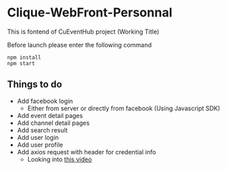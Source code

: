 # Clique-WebFront-Personnal

This is fontend of CuEventHub project (Working Title)

Before launch please enter the following command

```
npm install
npm start
```

## Things to do

* Add facebook login
    * Either from server or directly from facebook (Using Javascript SDK)
* Add event detail pages
* Add channel detail pages
* Add search result
* Add user login
* Add user profile
* Add axios request with header for credential info
    * Looking into [this video](https://www.youtube.com/watch?v=vALIhhrMct8)
